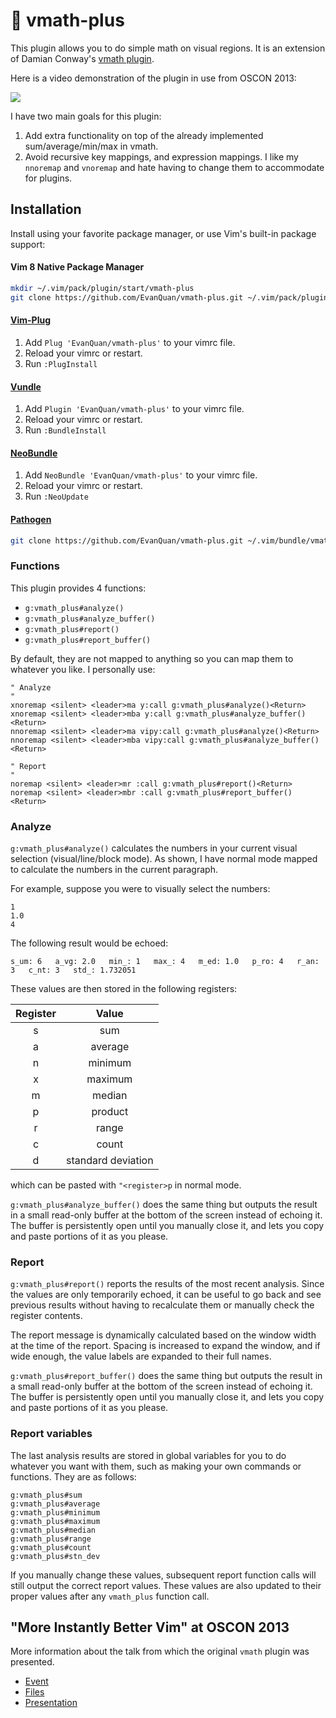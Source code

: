 # :sunrise_over_mountains: vmath-plus

This plugin allows you to do simple math on visual regions. It is an
extension of Damian Conway's [vmath
plugin](https://github.com/thoughtstream/Damian-Conway-s-Vim-Setup/blob/master/plugin/vmath.vim).

Here is a video demonstration of the plugin in use from OSCON 2013:

[![](https://img.youtube.com/vi/aHm36-na4-4/0.jpg)](https://www.youtube.com/watch?v=aHm36-na4-4&feature=youtu.be&t=1792)

I have two main goals for this plugin:

1. Add extra functionality on top of the already implemented
   sum/average/min/max in vmath.
2. Avoid recursive key mappings, and expression mappings. I like my `nnoremap`
   and `vnoremap` and hate having to change them to accommodate for plugins.

## Installation

Install using your favorite package manager, or use Vim's built-in package
support:

#### Vim 8 Native Package Manager

```bash
mkdir ~/.vim/pack/plugin/start/vmath-plus
git clone https://github.com/EvanQuan/vmath-plus.git ~/.vim/pack/plugin/start/vmath-plus
```

#### [Vim-Plug](https://github.com/junegunn/vim-plug)

1. Add `Plug 'EvanQuan/vmath-plus'` to your vimrc file.
2. Reload your vimrc or restart.
3. Run `:PlugInstall`

#### [Vundle](https://github.com/VundleVim/Vundle.vim)

1. Add `Plugin 'EvanQuan/vmath-plus'` to your vimrc file.
2. Reload your vimrc or restart.
3. Run `:BundleInstall`

#### [NeoBundle](https://github.com/Shougo/neobundle.vim)

1. Add `NeoBundle 'EvanQuan/vmath-plus'` to your vimrc file.
2. Reload your vimrc or restart.
3. Run `:NeoUpdate`

#### [Pathogen](https://github.com/tpope/vim-pathogen)

```bash
git clone https://github.com/EvanQuan/vmath-plus.git ~/.vim/bundle/vmath-plus
```

### Functions

This plugin provides 4 functions:
- `g:vmath_plus#analyze()`
- `g:vmath_plus#analyze_buffer()`
- `g:vmath_plus#report()`
- `g:vmath_plus#report_buffer()`

By default, they are not mapped to anything so you can map them to whatever you
like. I personally use:

```vim
" Analyze
"
xnoremap <silent> <leader>ma y:call g:vmath_plus#analyze()<Return>
xnoremap <silent> <leader>mba y:call g:vmath_plus#analyze_buffer()<Return>
nnoremap <silent> <leader>ma vipy:call g:vmath_plus#analyze()<Return>
nnoremap <silent> <leader>mba vipy:call g:vmath_plus#analyze_buffer()<Return>

" Report
"
noremap <silent> <leader>mr :call g:vmath_plus#report()<Return>
noremap <silent> <leader>mbr :call g:vmath_plus#report_buffer()<Return>
```

### Analyze

`g:vmath_plus#analyze()` calculates the numbers in your current visual
selection (visual/line/block mode). As shown, I have normal mode mapped to
calculate the numbers in the current paragraph.

For example, suppose you were to visually select the numbers:

```
1
1.0
4
```

The following result would be echoed:

```
s̲um: 6   a̲vg: 2.0   min̲: 1   max̲: 4   m̲ed: 1.0   p̲ro: 4   r̲an: 3   c̲nt: 3   std̲: 1.732051
```

These values are then stored in the following registers:

| Register | Value              |
|:--------:|:------------------:|
| s        | sum                |
| a        | average            |
| n        | minimum            |
| x        | maximum            |
| m        | median             |
| p        | product            |
| r        | range              |
| c        | count              |
| d        | standard deviation |

which can be pasted with `"<register>p` in normal mode.

`g:vmath_plus#analyze_buffer()` does the same thing but outputs the result in
a small read-only buffer at the bottom of the screen instead of echoing it.
The buffer is persistently open until you manually close it, and lets you copy
and paste portions of it as you please.

### Report

`g:vmath_plus#report()` reports the results of the most recent analysis. Since
the values are only temporarily echoed, it can be useful to go back and see
previous results without having to recalculate them or manually check the
register contents.

The report message is dynamically calculated based on the window width at the
time of the report. Spacing is increased to expand the window, and if wide
enough, the value labels are expanded to their full names.

`g:vmath_plus#report_buffer()` does the same thing but outputs the result in
a small read-only buffer at the bottom of the screen instead of echoing it.
The buffer is persistently open until you manually close it, and lets you copy
and paste portions of it as you please.

### Report variables

The last analysis results are stored in global variables for you to do whatever
you want with them, such as making your own commands or functions. They are as follows:

```vim
g:vmath_plus#sum
g:vmath_plus#average
g:vmath_plus#minimum
g:vmath_plus#maximum
g:vmath_plus#median
g:vmath_plus#range
g:vmath_plus#count
g:vmath_plus#stn_dev
```

If you manually change these values, subsequent report function calls will
still output the correct report values. These values are also updated to their
proper values after any `vmath_plus` function call.

## "More Instantly Better Vim" at OSCON 2013

More information about the talk from which the original `vmath` plugin was
presented.

- [Event](http://www.oscon.com/oscon2013/public/schedule/detail/28875)
- [Files](https://docs.google.com/file/d/0Bx3f0gFZh5Jqc0MtcUstV3BKdTQ/edit)
- [Presentation](http://www.youtube.com/watch?v=aHm36-na4-4)
